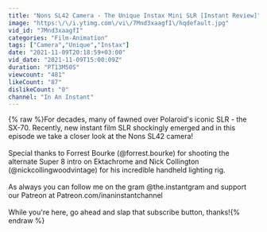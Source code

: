```yaml
---
title: "Nons SL42 Camera - The Unique Instax Mini SLR [Instant Review]"
image: "https:\/\/i.ytimg.com\/vi\/7Mnd3xaagfI\/hqdefault.jpg"
vid_id: "7Mnd3xaagfI"
categories: "Film-Animation"
tags: ["Camera","Unique","Instax"]
date: "2021-11-09T20:18:59+03:00"
vid_date: "2021-11-09T15:00:09Z"
duration: "PT13M50S"
viewcount: "481"
likeCount: "87"
dislikeCount: "0"
channel: "In An Instant"
---
```

{% raw %}For decades, many of fawned over Polaroid's iconic SLR - the SX-70. Recently, new instant film SLR shockingly emerged and in this episode we take a closer look at the Nons SL42 camera!<br /><br />Special thanks to Forrest Bourke (@forrest.bourke) for shooting the alternate Super 8 intro on Ektachrome and Nick Collington (@nickcollingwoodvintage) for his incredible handheld lighting rig.<br /><br />As always you can follow me on the gram @the.instantgram and support our Patreon at Patreon.com/inaninstantchannel<br /><br />While you're here, go ahead and slap that subscribe button, thanks!{% endraw %}
